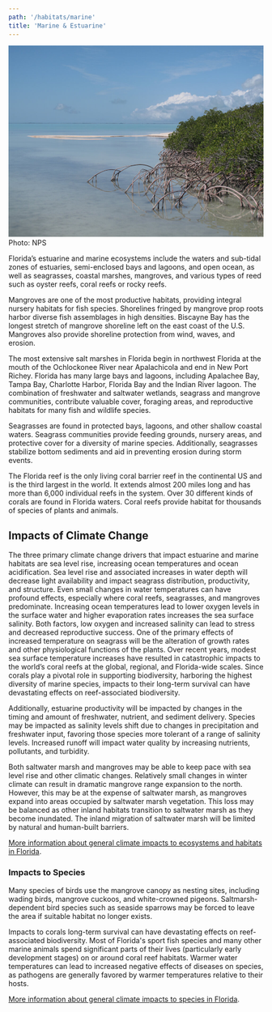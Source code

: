 ```yaml
---
path: '/habitats/marine'
title: 'Marine & Estuarine'
---
```


<content-header icon="marine_estuarine_ecosystems" title="Marine & Estuarine Ecosystems">
</content-header>

<div class=""><img src="5000.jpg" alt="Photo for 5000"/>
<figcaption>Photo: NPS</figcaption></div>

Florida’s estuarine and marine ecosystems include the waters and sub-tidal zones of estuaries, semi-enclosed bays and lagoons, and open ocean, as well as seagrasses, coastal marshes, mangroves, and various types of reed such as oyster reefs, coral reefs or rocky reefs.  

Mangroves are one of the most productive habitats, providing integral nursery habitats for fish species.  Shorelines fringed by mangrove prop roots harbor diverse fish assemblages in high densities. Biscayne Bay has the longest stretch of mangrove shoreline left on the east coast of the U.S. Mangroves also provide shoreline protection from wind, waves, and erosion. 

The most extensive salt marshes in Florida begin in northwest Florida at the mouth of the Ochlockonee River near Apalachicola and end in New Port Richey.  Florida has many large bays and lagoons, including Apalachee Bay, Tampa Bay, Charlotte Harbor, Florida Bay and the Indian River lagoon. The combination of freshwater and saltwater wetlands, seagrass and mangrove communities, contribute valuable cover, foraging areas, and reproductive habitats for many fish and wildlife species. 

Seagrasses are found in protected bays, lagoons, and other shallow coastal waters.  Seagrass communities provide feeding grounds, nursery areas, and protective cover for a diversity of marine species.  Additionally, seagrasses stabilize bottom sediments and aid in preventing erosion during storm events. 

The Florida reef is the only living coral barrier reef in the continental US and is the third largest in the world.  It extends almost 200 miles long and has more than 6,000 individual reefs in the system.  Over 30 different kinds of corals are found in Florida waters. Coral reefs provide habitat for thousands of species of plants and animals.

## Impacts of Climate Change

The three primary climate change drivers that impact estuarine and marine habitats are sea level rise, increasing ocean temperatures and ocean acidification.  Sea level rise and associated increases in water depth will decrease light availability and impact seagrass distribution, productivity, and structure.  Even small changes in water temperatures can have profound effects, especially where coral reefs, seagrasses, and mangroves predominate.    Increasing ocean temperatures lead to lower oxygen levels in the surface water and higher evaporation rates increases the sea surface salinity.  Both factors, low oxygen and increased salinity can lead to stress and decreased reproductive success.  One of the primary effects of increased temperature on seagrass will be the alteration of growth rates and other physiological functions of the plants.  Over recent years, modest sea surface temperature increases have resulted in catastrophic impacts to the world’s coral reefs at the global, regional, and Florida-wide scales.  Since corals play a pivotal role in supporting biodiversity, harboring the highest diversity of marine species, impacts to their long-term survival can have devastating effects on reef-associated biodiversity.  

Additionally, estuarine productivity will be impacted by changes in the timing and amount of freshwater, nutrient, and sediment delivery.  Species may be impacted as salinity levels shift due to changes in precipitation and freshwater input, favoring those species more tolerant of a range of salinity levels.  Increased runoff will impact water quality by increasing nutrients, pollutants, and turbidity.   

Both saltwater marsh and mangroves may be able to keep pace with sea level rise and other climatic changes. Relatively small changes in winter climate can result in dramatic mangrove range expansion to the north.  However, this may be at the expense of saltwater marsh, as mangroves expand into areas occupied by saltwater marsh vegetation. This loss may be balanced as other inland habitats transition to saltwater marsh as they become inundated.  The inland migration of saltwater marsh will be limited by natural and human-built barriers.

[More information about general climate impacts to ecosystems and habitats in Florida](/impacts/habitats).

### Impacts to Species

Many species of birds use the mangrove canopy as nesting sites, including wading birds, mangrove cuckoos, and white-crowned pigeons. Saltmarsh-dependent bird species such as seaside sparrows may be forced to leave the area if suitable habitat no longer exists. 

Impacts to corals long-term survival can have devastating effects on reef-associated biodiversity. Most of Florida's sport fish species and many other marine animals spend significant parts of their lives (particularly early development stages) on or around coral reef habitats.  Warmer water temperatures can lead to increased negative effects of diseases on species, as pathogens are generally favored by warmer temperatures relative to their hosts.

[More information about general climate impacts to species in Florida](/impacts/species).
